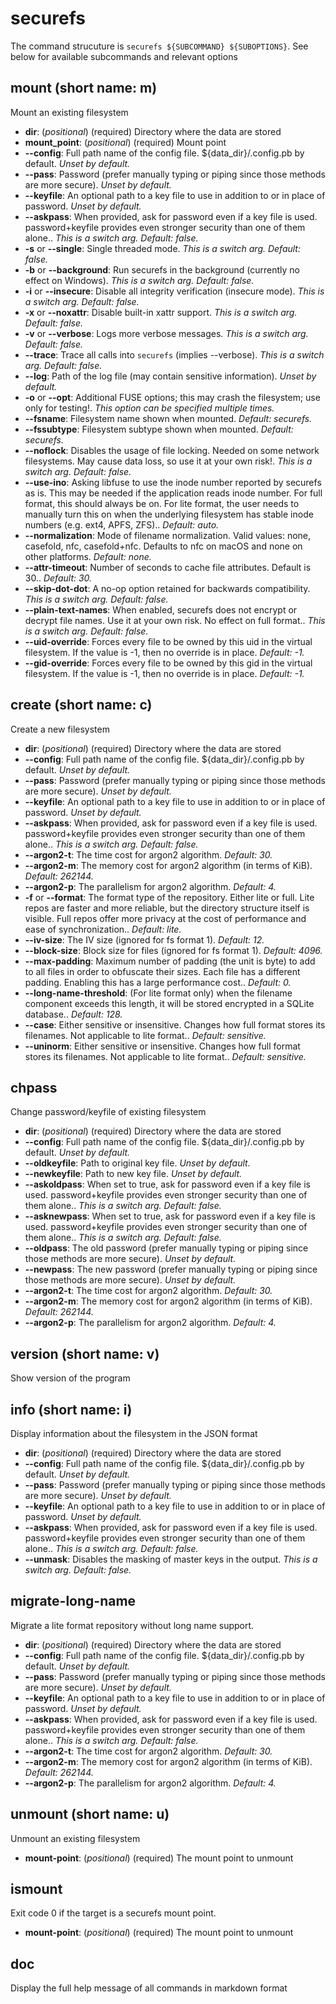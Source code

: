 # securefs
The command strucuture is `securefs ${SUBCOMMAND} ${SUBOPTIONS}`.
See below for available subcommands and relevant options

## mount (short name: m)
Mount an existing filesystem

- **dir**: (*positional*) (required)  Directory where the data are stored
- **mount_point**: (*positional*) (required)  Mount point
- **--config**: Full path name of the config file. ${data_dir}/.config.pb by default. *Unset by default.*
- **--pass**: Password (prefer manually typing or piping since those methods are more secure). *Unset by default.*
- **--keyfile**: An optional path to a key file to use in addition to or in place of password. *Unset by default.*
- **--askpass**: When provided, ask for password even if a key file is used. password+keyfile provides even stronger security than one of them alone.. *This is a switch arg. Default: false.*
- **-s** or **--single**: Single threaded mode. *This is a switch arg. Default: false.*
- **-b** or **--background**: Run securefs in the background (currently no effect on Windows). *This is a switch arg. Default: false.*
- **-i** or **--insecure**: Disable all integrity verification (insecure mode). *This is a switch arg. Default: false.*
- **-x** or **--noxattr**: Disable built-in xattr support. *This is a switch arg. Default: false.*
- **-v** or **--verbose**: Logs more verbose messages. *This is a switch arg. Default: false.*
- **--trace**: Trace all calls into `securefs` (implies --verbose). *This is a switch arg. Default: false.*
- **--log**: Path of the log file (may contain sensitive information). *Unset by default.*
- **-o** or **--opt**: Additional FUSE options; this may crash the filesystem; use only for testing!. *This option can be specified multiple times.*
- **--fsname**: Filesystem name shown when mounted. *Default: securefs.*
- **--fssubtype**: Filesystem subtype shown when mounted. *Default: securefs.*
- **--noflock**: Disables the usage of file locking. Needed on some network filesystems. May cause data loss, so use it at your own risk!. *This is a switch arg. Default: false.*
- **--use-ino**: Asking libfuse to use the inode number reported by securefs as is. This may be needed if the application reads inode number. For full format, this should always be on. For lite format, the user needs to manually turn this on when the underlying filesystem has stable inode numbers (e.g. ext4, APFS, ZFS).. *Default: auto.*
- **--normalization**: Mode of filename normalization. Valid values: none, casefold, nfc, casefold+nfc. Defaults to nfc on macOS and none on other platforms. *Default: none.*
- **--attr-timeout**: Number of seconds to cache file attributes. Default is 30.. *Default: 30.*
- **--skip-dot-dot**: A no-op option retained for backwards compatibility. *This is a switch arg. Default: false.*
- **--plain-text-names**: When enabled, securefs does not encrypt or decrypt file names. Use it at your own risk. No effect on full format.. *This is a switch arg. Default: false.*
- **--uid-override**: Forces every file to be owned by this uid in the virtual filesystem. If the value is -1, then no override is in place. *Default: -1.*
- **--gid-override**: Forces every file to be owned by this gid in the virtual filesystem. If the value is -1, then no override is in place. *Default: -1.*
## create (short name: c)
Create a new filesystem

- **dir**: (*positional*) (required)  Directory where the data are stored
- **--config**: Full path name of the config file. ${data_dir}/.config.pb by default. *Unset by default.*
- **--pass**: Password (prefer manually typing or piping since those methods are more secure). *Unset by default.*
- **--keyfile**: An optional path to a key file to use in addition to or in place of password. *Unset by default.*
- **--askpass**: When provided, ask for password even if a key file is used. password+keyfile provides even stronger security than one of them alone.. *This is a switch arg. Default: false.*
- **--argon2-t**: The time cost for argon2 algorithm. *Default: 30.*
- **--argon2-m**: The memory cost for argon2 algorithm (in terms of KiB). *Default: 262144.*
- **--argon2-p**: The parallelism for argon2 algorithm. *Default: 4.*
- **-f** or **--format**: The format type of the repository. Either lite or full. Lite repos are faster and more reliable, but the directory structure itself is visible. Full repos offer more privacy at the cost of performance and ease of synchronization.. *Default: lite.*
- **--iv-size**: The IV size (ignored for fs format 1). *Default: 12.*
- **--block-size**: Block size for files (ignored for fs format 1). *Default: 4096.*
- **--max-padding**: Maximum number of padding (the unit is byte) to add to all files in order to obfuscate their sizes. Each file has a different padding. Enabling this has a large performance cost.. *Default: 0.*
- **--long-name-threshold**: (For lite format only) when the filename component exceeds this length, it will be stored encrypted in a SQLite database.. *Default: 128.*
- **--case**: Either sensitive or insensitive. Changes how full format stores its filenames. Not applicable to lite format.. *Default: sensitive.*
- **--uninorm**: Either sensitive or insensitive. Changes how full format stores its filenames. Not applicable to lite format.. *Default: sensitive.*
## chpass
Change password/keyfile of existing filesystem

- **dir**: (*positional*) (required)  Directory where the data are stored
- **--config**: Full path name of the config file. ${data_dir}/.config.pb by default. *Unset by default.*
- **--oldkeyfile**: Path to original key file. *Unset by default.*
- **--newkeyfile**: Path to new key file. *Unset by default.*
- **--askoldpass**: When set to true, ask for password even if a key file is used. password+keyfile provides even stronger security than one of them alone.. *This is a switch arg. Default: false.*
- **--asknewpass**: When set to true, ask for password even if a key file is used. password+keyfile provides even stronger security than one of them alone.. *This is a switch arg. Default: false.*
- **--oldpass**: The old password (prefer manually typing or piping since those methods are more secure). *Unset by default.*
- **--newpass**: The new password (prefer manually typing or piping since those methods are more secure). *Unset by default.*
- **--argon2-t**: The time cost for argon2 algorithm. *Default: 30.*
- **--argon2-m**: The memory cost for argon2 algorithm (in terms of KiB). *Default: 262144.*
- **--argon2-p**: The parallelism for argon2 algorithm. *Default: 4.*
## version (short name: v)
Show version of the program

## info (short name: i)
Display information about the filesystem in the JSON format

- **dir**: (*positional*) (required)  Directory where the data are stored
- **--config**: Full path name of the config file. ${data_dir}/.config.pb by default. *Unset by default.*
- **--pass**: Password (prefer manually typing or piping since those methods are more secure). *Unset by default.*
- **--keyfile**: An optional path to a key file to use in addition to or in place of password. *Unset by default.*
- **--askpass**: When provided, ask for password even if a key file is used. password+keyfile provides even stronger security than one of them alone.. *This is a switch arg. Default: false.*
- **--unmask**: Disables the masking of master keys in the output. *This is a switch arg. Default: false.*
## migrate-long-name
Migrate a lite format repository without long name support.

- **dir**: (*positional*) (required)  Directory where the data are stored
- **--config**: Full path name of the config file. ${data_dir}/.config.pb by default. *Unset by default.*
- **--pass**: Password (prefer manually typing or piping since those methods are more secure). *Unset by default.*
- **--keyfile**: An optional path to a key file to use in addition to or in place of password. *Unset by default.*
- **--askpass**: When provided, ask for password even if a key file is used. password+keyfile provides even stronger security than one of them alone.. *This is a switch arg. Default: false.*
- **--argon2-t**: The time cost for argon2 algorithm. *Default: 30.*
- **--argon2-m**: The memory cost for argon2 algorithm (in terms of KiB). *Default: 262144.*
- **--argon2-p**: The parallelism for argon2 algorithm. *Default: 4.*
## unmount (short name: u)
Unmount an existing filesystem

- **mount-point**: (*positional*) (required)  The mount point to unmount
## ismount
Exit code 0 if the target is a securefs mount point.

- **mount-point**: (*positional*) (required)  The mount point to unmount
## doc
Display the full help message of all commands in markdown format

